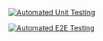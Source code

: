 [![Automated Unit Testing](https://github.com/Winna95/unittest/actions/workflows/unit-test.yml/badge.svg)](https://github.com/Winna95/unittest/actions/workflows/unit-test.yml)

[![Automated E2E Testing](https://github.com/Winna95/unittest/actions/workflows/e2e-test.yml/badge.svg)](https://github.com/Winna95/unittest/actions/workflows/e2e-test.yml)